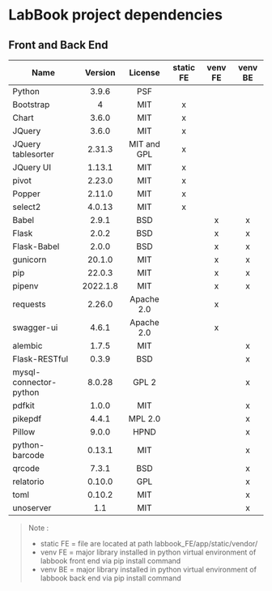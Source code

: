 # LabBook project dependencies
## Front and Back End
| Name                    | Version   | License      | static FE | venv FE | venv BE |
|-------------------------|:---------:|:------------:|:---------:|:-------:|:-------:|
| Python                  | 3.9.6     | PSF          |           |         |         |
| Bootstrap               | 4         | MIT          | x         |         |         |
| Chart                   | 3.6.0     | MIT          | x         |         |         |
| JQuery                  | 3.6.0     | MIT          | x         |         |         |
| JQuery tablesorter      | 2.31.3    | MIT and GPL  | x         |         |         |
| JQuery UI               | 1.13.1    | MIT          | x         |         |         |
| pivot                   | 2.23.0    | MIT          | x         |         |         |
| Popper                  | 2.11.0    | MIT          | x         |         |         |
| select2                 | 4.0.13    | MIT          | x         |         |         |
| Babel                   | 2.9.1     | BSD          |           | x       | x       |
| Flask                   | 2.0.2     | BSD          |           | x       | x       |
| Flask-Babel             | 2.0.0     | BSD          |           | x       | x       |
| gunicorn                | 20.1.0    | MIT          |           | x       | x       |
| pip                     | 22.0.3    | MIT          |           | x       | x       |
| pipenv                  | 2022.1.8  | MIT          |           | x       | x       |
| requests                | 2.26.0    | Apache 2.0   |           | x       |         |
| swagger-ui              | 4.6.1     | Apache 2.0   |           | x       |         |
| alembic                 | 1.7.5     | MIT          |           |         | x       |
| Flask-RESTful           | 0.3.9     | BSD          |           |         | x       |
| mysql-connector-python  | 8.0.28    | GPL 2        |           |         | x       |
| pdfkit                  | 1.0.0     | MIT          |           |         | x       |
| pikepdf                 | 4.4.1     | MPL 2.0      |           |         | x       |
| Pillow                  | 9.0.0     | HPND         |           |         | x       |
| python-barcode          | 0.13.1    | MIT          |           |         | x       |
| qrcode                  | 7.3.1     | BSD          |           |         | x       |
| relatorio               | 0.10.0    | GPL          |           |         | x       |
| toml                    | 0.10.2    | MIT          |           |         | x       |
| unoserver               | 1.1       | MIT          |           |         | x       |

> Note :
>
> - static FE = file are located at path labbook_FE/app/static/vendor/
> - venv FE = major library installed in python virtual environment of labbook front end via pip install command
> - venv BE = major library installed in python virtual environment of labbook back end via pip install command
